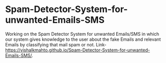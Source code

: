# Spam-Detector-System-for-unwanted-Emails-SMS
Working on the Spam Detector System for unwanted Emails/SMS in which our system gives knowledge to the user about the fake Emails and relevant Emails by classifying that mail spam or not.
Link- https://vishalkmahto.github.io/Spam-Detector-System-for-unwanted-Emails-SMS/.

